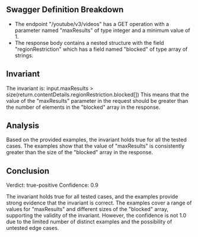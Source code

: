 ## Swagger Definition Breakdown
- The endpoint "/youtube/v3/videos" has a GET operation with a parameter named "maxResults" of type integer and a minimum value of 1.
- The response body contains a nested structure with the field "regionRestriction" which has a field named "blocked" of type array of strings.

## Invariant
The invariant is: input.maxResults > size(return.contentDetails.regionRestriction.blocked[])
This means that the value of the "maxResults" parameter in the request should be greater than the number of elements in the "blocked" array in the response.

## Analysis
Based on the provided examples, the invariant holds true for all the tested cases. The examples show that the value of "maxResults" is consistently greater than the size of the "blocked" array in the response.

## Conclusion
Verdict: true-positive
Confidence: 0.9

The invariant holds true for all tested cases, and the examples provide strong evidence that the invariant is correct. The examples cover a range of values for "maxResults" and different sizes of the "blocked" array, supporting the validity of the invariant. However, the confidence is not 1.0 due to the limited number of distinct examples and the possibility of untested edge cases.
